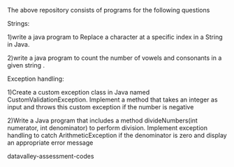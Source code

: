 The above repository consists of programs for the following questions

Strings:

1)write a java program to Replace a character at a specific index in a String in Java.

2)write a java program to count the number of vowels and consonants in a given string .

Exception handling:

1)Create a custom exception class in Java named CustomValidationException. Implement a method that takes an integer as input and throws this custom exception if the number is negative

2)Write a Java program that includes a method divideNumbers(int numerator, int denominator) to perform division. Implement exception handling to catch ArithmeticException if the denominator is zero and display an appropriate error message

datavalley-assessment-codes

